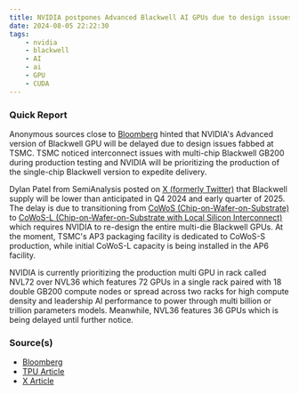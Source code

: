 ```yaml
---
title: NVIDIA postpones Advanced Blackwell AI GPUs due to design issues
date: 2024-08-05 22:22:30
tags:
    - nvidia
    - blackwell
    - AI
    - ai
    - GPU
    - CUDA
---
```



### Quick Report

Anonymous sources close to [Bloomberg][def5] hinted that NVIDIA\'s Advanced version of Blackwell GPU will be delayed due to design issues fabbed at TSMC. TSMC noticed interconnect issues with multi-chip Blackwell GB200 during production testing and NVIDIA will be prioritizing the production of the single-chip Blackwell version to expedite delivery.
<!-- more -->

Dylan Patel from SemiAnalysis posted on [X (formerly Twitter)][def] that Blackwell supply will be lower than anticipated in Q4 2024 and early quarter of 2025. The delay is due to transitioning from [CoWoS (Chip-on-Wafer-on-Substrate)][def2] to [CoWoS-L (Chip-on-Wafer-on-Substrate with Local Silicon Interconnect)][def3] which requires NVIDIA to re-design the entire multi-die Blackwell GPUs. At the moment, TSMC\'s AP3 packaging facility is dedicated to CoWoS-S production, while initial CoWoS-L capacity is being installed in the AP6 facility.

NVIDIA is currently prioritizing the production multi GPU in rack called NVL72 over NVL36 which features 72 GPUs in a single rack paired with 18 double GB200 compute nodes or spread across two racks for high compute density and leadership AI performance to power through multi billion or trillion parameters models. Meanwhile, NVL36 features 36 GPUs which is being delayed until further notice.

### Source(s)

- [Bloomberg][def5]
- [TPU Article][def4]
- [X Article][def]

[def]: https://x.com/dylan522p/status/1819693289689198800
[def2]: https://3dfabric.tsmc.com/english/dedicatedFoundry/technology/cowos.htm#tbc_CoWoS-S
[def3]: https://3dfabric.tsmc.com/english/dedicatedFoundry/technology/cowos.htm#tbc_CoWoS-L
[def4]: https://www.techpowerup.com/325190/design-issues-may-postpone-launch-of-nvidias-advanced-blackwell-ai-chips
[def5]: https://www.bloomberg.com/news/articles/2024-08-03/nvidia-s-new-ai-chip-delayed-due-to-design-flaws-information